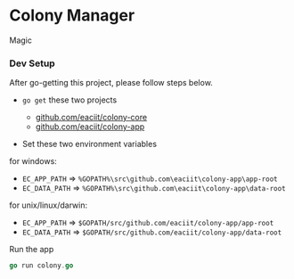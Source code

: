 # Colony Manager

Magic

### Dev Setup

After go-getting this project, please follow steps below.

 - `go get` these two projects
   + [github.com/eaciit/colony-core](github.com/eaciit/colony-core) 
   + [github.com/eaciit/colony-app](github.com/eaciit/colony-app)

 - Set these two environment variables 

 for windows:
   + `EC_APP_PATH`  => `%GOPATH%\src\github.com\eaciit\colony-app\app-root`
   + `EC_DATA_PATH` => `%GOPATH%\src\github.com\eaciit\colony-app\data-root`

 for unix/linux/darwin:
   + `EC_APP_PATH`  => `$GOPATH/src/github.com/eaciit/colony-app/app-root`
   + `EC_DATA_PATH` => `$GOPATH/src/github.com/eaciit/colony-app/data-root`

Run the app

```go
go run colony.go
```
